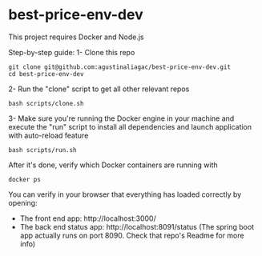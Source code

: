 # best-price-env-dev

This project requires Docker and Node.js

Step-by-step guide:
1- Clone this repo 
```
git clone git@github.com:agustinaliagac/best-price-env-dev.git
cd best-price-env-dev
```

2- Run the "clone" script to get all other relevant repos
```
bash scripts/clone.sh
```

3- Make sure you're running the Docker engine in your machine and execute the "run" script to install all dependencies and launch application with auto-reload feature
```
bash scripts/run.sh
```

After it's done, verify which Docker containers are running with
```
docker ps
```
You can verify in your browser that everything has loaded correctly by opening:
- The front end app: http://localhost:3000/
- The back end status app: http://localhost:8091/status
(The spring boot app actually runs on port 8090. Check that repo's Readme for more info)
